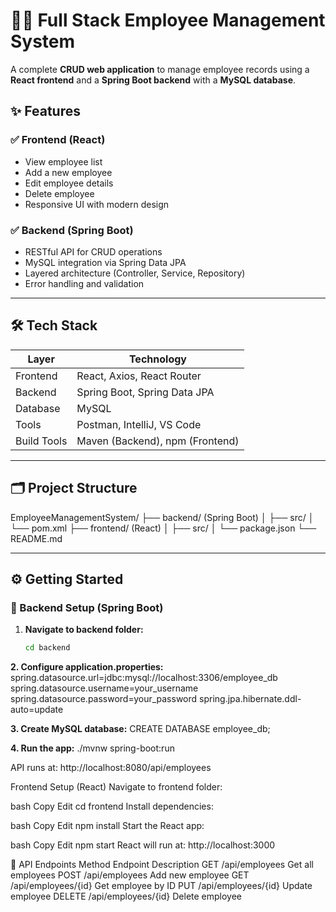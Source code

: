 # 🧑‍💼 Full Stack Employee Management System

A complete **CRUD web application** to manage employee records using a **React frontend** and a **Spring Boot backend** with a **MySQL database**.

## ✨ Features

### ✅ Frontend (React)
- View employee list
- Add a new employee
- Edit employee details
- Delete employee
- Responsive UI with modern design

### ✅ Backend (Spring Boot)
- RESTful API for CRUD operations
- MySQL integration via Spring Data JPA
- Layered architecture (Controller, Service, Repository)
- Error handling and validation

---

## 🛠️ Tech Stack

| Layer       | Technology                  |
|-------------|-----------------------------|
| Frontend    | React, Axios, React Router  |
| Backend     | Spring Boot, Spring Data JPA|
| Database    | MySQL                       |
| Tools       | Postman, IntelliJ, VS Code  |
| Build Tools | Maven (Backend), npm (Frontend) |

---

## 🗂️ Project Structure

EmployeeManagementSystem/
├── backend/ (Spring Boot)
│ ├── src/
│ └── pom.xml
├── frontend/ (React)
│ ├── src/
│ └── package.json
└── README.md


---

## ⚙️ Getting Started

### 🔧 Backend Setup (Spring Boot)

1. **Navigate to backend folder:**
   ```bash
   cd backend
   
**2. Configure application.properties:**
spring.datasource.url=jdbc:mysql://localhost:3306/employee_db
spring.datasource.username=your_username
spring.datasource.password=your_password
spring.jpa.hibernate.ddl-auto=update

**3. Create MySQL database:**
CREATE DATABASE employee_db;

**4. Run the app:**
./mvnw spring-boot:run

API runs at: http://localhost:8080/api/employees

Frontend Setup (React)
Navigate to frontend folder:

bash
Copy
Edit
cd frontend
Install dependencies:

bash
Copy
Edit
npm install
Start the React app:

bash
Copy
Edit
npm start
React will run at: http://localhost:3000

🔁 API Endpoints
Method	Endpoint	Description
GET	/api/employees	Get all employees
POST	/api/employees	Add new employee
GET	/api/employees/{id}	Get employee by ID
PUT	/api/employees/{id}	Update employee
DELETE	/api/employees/{id}	Delete employee
